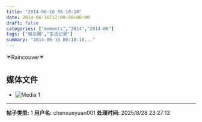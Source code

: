 ```yaml
---
title: "2014-06-16 06:18:18"
date: 2014-06-16T12:00:00+08:00
draft: false
categories: ["moments","2014","2014-06"]
tags: ["朋友圈","生活记录"]
summary: "2014-06-16 06:18:18..."
---
```


☔️Raincouver☔️

## 媒体文件

- ![Media 1](/Moments/photos/2014-06-16/201406160618180.jpg)

---

**帖子类型:** 1
**用户名:** chenxueyuan001
**处理时间:** 2025/8/28 23:27:13